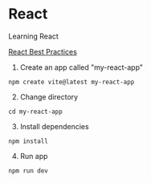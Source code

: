 # React

Learning React

[React Best Practices](https://github.com/airbnb/javascript/tree/master/react)

1. Create an app called "my-react-app"

```
npm create vite@latest my-react-app
```

2. Change directory

```
cd my-react-app
```

3. Install dependencies

```
npm install
```

4. Run app

```
npm run dev
```
